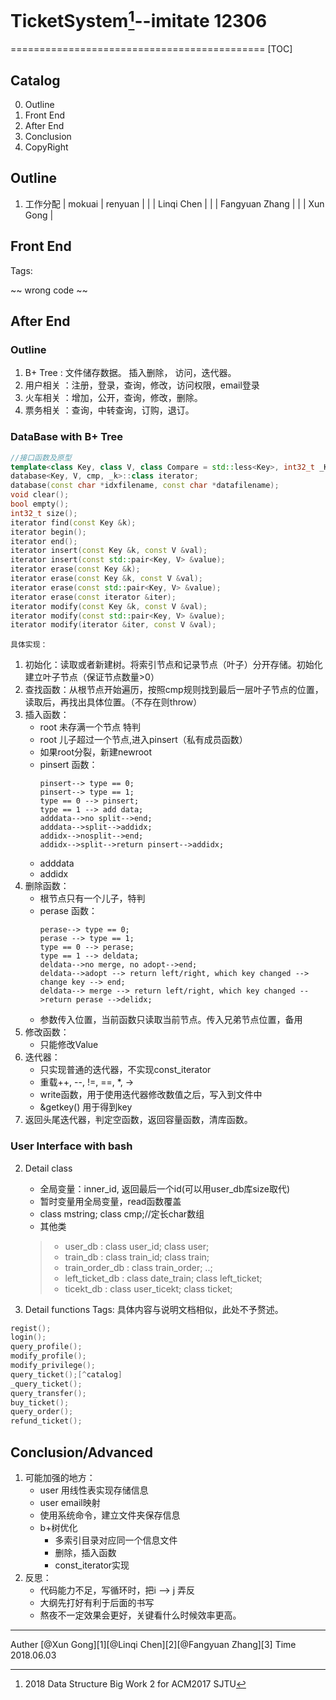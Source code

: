 # **TicketSystem[^title]**--imitate 12306
============================================
[TOC]

## Catalog
0. Outline
1. Front End
2. After End
3. Conclusion
4. CopyRight

## Outline
1. 工作分配
| mokuai | renyuan |
|        | Linqi Chen |
|        | Fangyuan Zhang |
|        | Xun Gong |

## Front End

Tags: 

~~ wrong code ~~
## After End
### Outline

1. B+ Tree : 文件储存数据。 插入删除， 访问，迭代器。
2. 用户相关 ：注册，登录，查询，修改，访问权限，email登录
3. 火车相关 ：增加，公开，查询，修改，删除。
4. 票务相关 ：查询，中转查询，订购，退订。


### DataBase with B+ Tree 
```C++
//接口函数及原型
template<class Key, class V, class Compare = std::less<Key>, int32_t _K = 1>class database;
database<Key, V, cmp, _k>::class iterator;
database(const char *idxfilename, const char *datafilename);
void clear();
bool empty();
int32_t size();
iterator find(const Key &k);
iterator begin();
iterator end();
iterator insert(const Key &k, const V &val);
iterator insert(const std::pair<Key, V> &value);
iterator erase(const Key &k);
iterator erase(const Key &k, const V &val);
iterator erase(const std::pair<Key, V> &value);
iterator erase(const iterator &iter);
iterator modify(const Key &k, const V &val);
iterator modify(const std::pair<Key, V> &value);
iterator modify(iterator &iter, const V &val);
```
`具体实现：`
1. 初始化：读取或者新建树。将索引节点和记录节点（叶子）分开存储。初始化建立叶子节点（保证节点数量>0）
2. 查找函数：从根节点开始遍历，按照cmp规则找到最后一层叶子节点的位置，读取后，再找出具体位置。（不存在则throw）
3. 插入函数：
    - root 未存满一个节点 特判
    - root 儿子超过一个节点,进入pinsert（私有成员函数）
    - 如果root分裂，新建newroot
    * pinsert 函数：
        ```graphLR
        pinsert--> type == 0;
        pinsert--> type == 1;
        type == 0 --> pinsert;
        type == 1 --> add data;
        adddata-->no split-->end;
        adddata-->split-->addidx;
        addidx-->nosplit-->end;
        addidx-->split-->return pinsert-->addidx;
        ```
    - adddata
    - addidx
4. 删除函数：
    - 根节点只有一个儿子，特判
    - perase 函数：
        ```graphLR
        perase--> type == 0;
        perase --> type == 1;
        type == 0 --> perase;
        type == 1 --> deldata;
        deldata-->no merge, no adopt-->end;
        deldata-->adopt --> return left/right, which key changed --> change key --> end;
        deldata--> merge --> return left/right, which key changed -->return perase -->delidx;
        ```
    - 参数传入位置，当前函数只读取当前节点。传入兄弟节点位置，备用
5. 修改函数：
    - 只能修改Value
6. 迭代器：
    - 只实现普通的迭代器，不实现const_iterator
    - 重载++, --, !=, ==, *, ->
    - write函数，用于使用迭代器修改数值之后，写入到文件中
    - &getkey() 用于得到key
7. 返回头尾迭代器，判定空函数，返回容量函数，清库函数。

### User Interface with bash
2. Detail class
    - 全局变量：inner_id, 返回最后一个id(可以用user_db库size取代)
    - 暂时变量用全局变量，read函数覆盖
    - class mstring; class cmp;//定长char数组
    - 其他类
    > * user_db : class user_id; class user;
    > * train_db : class train_id; class train; 
    > * train_order_db : class train_order; ..;
    > * left_ticket_db : class date_train; class left_ticket;
    > * ticekt_db : class user_ticekt; class ticket;

3. Detail functions
Tags: 具体内容与说明文档相似，此处不予赘述。
```c++
regist();
login();
query_profile();
modify_profile();
modify_privilege();
query_ticket();[^catalog]
_query_ticket();
query_transfer();
buy_ticket();
query_order();
refund_ticket();
```

## Conclusion/Advanced
1. 可能加强的地方：
    * user 用线性表实现存储信息
    * user email映射
    * 使用系统命令，建立文件夹保存信息
    * b+树优化
        - 多索引目录对应同一个信息文件
        - 删除，插入函数
        - const_iterator实现
2. 反思：
    * 代码能力不足，写循环时，把i --> j 弄反
    * 大纲先打好有利于后面的书写
    * 熬夜不一定效果会更好，关键看什么时候效率更高。

---

Auther [@Xun Gong][1][@Linqi Chen][2][@Fangyuan Zhang][3]
Time 2018.06.03

[^title]: 2018 Data Structure Big Work 2 for ACM2017 SJTU
[^catalog]: For each train has only one catalog, but when query, may have many
[1]:
[2]:
[3]:
[4]: